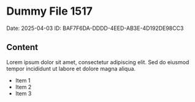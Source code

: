 # Dummy File 1517

Date: 2025-04-03
ID: BAF7F6DA-DDDD-4EED-AB3E-4D192DE98CC3

## Content

Lorem ipsum dolor sit amet, consectetur adipiscing elit.
Sed do eiusmod tempor incididunt ut labore et dolore magna aliqua.

* Item 1
* Item 2
* Item 3
